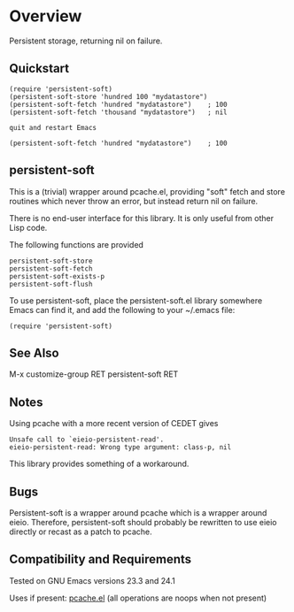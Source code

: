 Overview
========

Persistent storage, returning nil on failure.

Quickstart
----------

    (require 'persistent-soft)
    (persistent-soft-store 'hundred 100 "mydatastore")
    (persistent-soft-fetch 'hundred "mydatastore")    ; 100
    (persistent-soft-fetch 'thousand "mydatastore")   ; nil

	quit and restart Emacs

    (persistent-soft-fetch 'hundred "mydatastore")    ; 100

persistent-soft
---------------

This is a (trivial) wrapper around pcache.el, providing "soft"
fetch and store routines which never throw an error, but instead
return nil on failure.

There is no end-user interface for this library.  It is only
useful from other Lisp code.

The following functions are provided

	persistent-soft-store
    persistent-soft-fetch
    persistent-soft-exists-p
	persistent-soft-flush

To use persistent-soft, place the persistent-soft.el library
somewhere Emacs can find it, and add the following to your
~/.emacs file:

	(require 'persistent-soft)

See Also
--------

M-x customize-group RET persistent-soft RET

Notes
-----

Using pcache with a more recent version of CEDET gives

	Unsafe call to `eieio-persistent-read'.
	eieio-persistent-read: Wrong type argument: class-p, nil

This library provides something of a workaround.

Bugs
----

Persistent-soft is a wrapper around pcache which is a wrapper
around eieio.  Therefore, persistent-soft should probably be
rewritten to use eieio directly or recast as a patch to pcache.

Compatibility and Requirements
------------------------------

Tested on GNU Emacs versions 23.3 and 24.1

Uses if present: [pcache.el](http://github.com/sigma/pcache) (all operations are noops when
not present)
